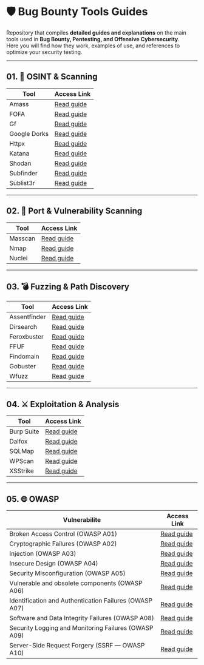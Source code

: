 # 🛡️ Bug Bounty Tools Guides

Repository that compiles **detailed guides and explanations** on the main tools used in **Bug Bounty, Pentesting, and Offensive Cybersecurity**.     
Here you will find how they work, examples of use, and references to optimize your security testing.

---

## 01. 🔎 OSINT & Scanning
| Tool         |  Access Link                                                                                                                                       |
| ------------ | -------------------------------------------------------------------------------------------------------------------------------------------------- |
| Amass        | [Read guide](https://medium.com/meetcyber/amass-complete-guide-to-subdomain-recognition-and-attack-surface-mapping-c1736db05f88)                   |
| FOFA         | [Read guide](https://medium.com/meetcyber/fofa-the-definitive-guide-to-asset-recognition-in-bug-bounty-and-osint-dc0448055220)                     |
| Gf           | [Read guide](https://medium.com/meetcyber/gf-your-essential-ally-for-vulnerability-recognition-and-detection-in-bug-bounty-a12f04a110ff)           |
| Google Dorks | [Read guide](https://medium.com/meetcyber/master-google-dorks-search-techniques-for-cybersecurity-and-osint-7ced756d02ca)                          |
| Httpx        | [Read guide](https://medium.com/meetcyber/httpx-for-bug-bounty-complete-guide-to-detecting-subdomains-and-active-hosts-22fa015dbedd)               |
| Katana       | [Read guide](https://medium.com/meetcyber/web-reconnaissance-with-katana-a-complete-guide-to-getting-started-with-bug-bounty-b9f2499e4c00)         |
| Shodan       | [Read guide](https://medium.com/meetcyber/shodans-guide-for-cybersecurity-professionals-from-basic-search-to-advanced-reconnaissance-dbeeee21c638) |
| Subfinder    | [Read guide](https://medium.com/meetcyber/how-to-use-subfinder-for-bug-bounty-complete-guide-with-examples-and-advanced-tips-779596c456bc)         |
| Sublist3r    | [Read guide](https://medium.com/meetcyber/a-complete-guide-to-sublist3r-how-to-enumerate-subdomains-for-bug-bounty-osint-2127ffe0ffac)             |

---

## 02. 🚀 Port & Vulnerability Scanning
| Tool     | Access Link                                                                                                                                |
| -------- | ------------------------------------------------------------------------------------------------------------------------------------------ |
| Masscan  | [Read guide](https://medium.com/meetcyber/complete-guide-to-masscan-high-speed-port-scanning-for-cybersecurity-professionals-9bb4f61c6173) |
| Nmap     | [Read guide](https://medium.com/@jpablo13/nmap-guide-port-scanning-is-just-the-beginning-0d60ebba5987)                                     |
| Nuclei   | [Read guide](https://medium.com/meetcyber/nuclei-for-bug-bounty-the-ultimate-guide-to-automated-vulnerability-detection-acf0e28b7eac)      |


---

## 03. 💣 Fuzzing & Path Discovery
| Tool         | Access Link                                                                                                                                      |
| ------------ | ------------------------------------------------------------------------------------------------------------------------------------------------ |
| Assentfinder | [Read guide](https://medium.com/meetcyber/assetfinder-guide-the-essential-tool-for-subdomain-discovery-in-bug-bounty-a703363a4598)               |
| Dirsearch    | [Read guide](https://medium.com/meetcyber/discover-how-attackers-abuse-clipboard-paste-handling-to-trigger-blind-xss-from-setup-to-65251336bb2e) |
| Feroxbuster  | [Read guide](https://medium.com/meetcyber/feroxbuster-an-ultra-fast-web-content-fuzzer-7a50d98dcf60)                                             |
| FFUF         | [Read guide](https://medium.com/meetcyber/ffuf-effective-fuzzing-for-pentesting-and-bug-bounty-5225c4d3c56b)                                     |
| Findomain    | [Read guide](https://medium.com/@jpablo13/findomain-essential-tool-for-passive-subdomain-enumeration-2c1e78e71214)                               |
| Gobuster     | [Read guide](https://medium.com/meetcyber/gobuster-your-essential-tool-for-web-enumeration-pentesting-and-bug-bounty-143c3d134587)               |
| Wfuzz        | [Read guide](https://medium.com/meetcyber/wfuzz-fuzzing-web-for-pentesting-and-bug-bounty-06eb43124603)                                          |

---

## 04. ⚔️ Exploitation & Analysis
| Tool       | Access Link                                                                                                                   |
| ---------- | ----------------------------------------------------------------------------------------------------------------------------- |
| Burp Suite | [Read guide](https://medium.com/@jpablo13/burp-suite-guide-to-ethical-hacking-b47cf56fe638)                                   |
| Dalfox     | [Read guide](https://medium.com/meetcyber/dalfox-smart-xss-scanner-for-bug-bounty-and-pentesting-c9a4a8708179)                |
| SQLMap     | [Read guide](https://medium.com/meetcyber/the-ultimate-sqlmap-guide-detecting-and-exploiting-sql-injection-0499a6091022)      |
| WPScan     | [Read guide](https://medium.com/meetcyber/master-wpscan-in-bug-bounty-essential-guide-to-vulnerability-scanning-6c68a4a19b3a) |
| XSStrike   | [Read guide](https://medium.com/meetcyber/mastering-xsstrike-detecting-and-exploiting-xss-vulnerabilities-74dd1ec3e5a9)       | 

---

## 05. 🌐 OWASP
| Vulnerabilite  |  Access Link    |
| --- | --- |
| Broken Access Control (OWASP A01)                      | [Read guide](https://medium.com/meetcyber/complete-guide-to-broken-access-control-hacking-bug-bounty-and-prevention-in-web-applications-d549fcc140d6) |
| Cryptographic Failures (OWASP A02)                     | [Read guide](https://medium.com/meetcyber/cryptographic-failures-the-definitive-guide-to-hacking-bug-bounty-and-web-security-cd79728201cf) |
| Injection (OWASP A03)                                  | [Read guide](https://medium.com/meetcyber/injection-complete-guide-to-hacking-bug-bounty-and-prevention-e47e978d219d) |
| Insecure Design (OWASP A04)                            | [Read guide](https://medium.com/meetcyber/insecure-design-owasp-a04-hacking-bug-bounty-and-prevention-guide-4d4851d73677) |
| Security Misconfiguration (OWASP A05)                  | [Read guide](https://medium.com/meetcyber/security-misconfiguration-owasp-a05-hacking-and-bug-bounty-guide-d45c3a4438ae) |
| Vulnerable and obsolete components (OWASP A06)         | [Read guide](https://medium.com/meetcyber/vulnerable-and-obsolete-components-owasp-a06-hacking-and-bug-bounty-guide-0f8b3d1736c4) |
| Identification and Authentication Failures (OWASP A07) | [Read guide](https://medium.com/meetcyber/identification-and-authentication-failures-owasp-a07-for-hacking-bug-bounty-and-web-development-52a707be67af) |
| Software and Data Integrity Failures (OWASP A08)       | [Read guide](https://medium.com/meetcyber/software-and-data-integrity-failures-owasp-a08-for-hacking-bug-bounty-and-web-development-54403ea14351) |
| Security Logging and Monitoring Failures (OWASP A09)   | [Read guide](https://medium.com/meetcyber/security-logging-and-monitoring-failures-owasp-a09-complete-hacking-and-bug-bounty-guide-8533fa2d8c3d) |
| Server-Side Request Forgery (SSRF — OWASP A10)         | [Read guide](https://medium.com/meetcyber/server-side-request-forgery-ssrf-owasp-a10-a-complete-guide-to-hacking-and-bug-bounties-0b8f0825f83c) |

